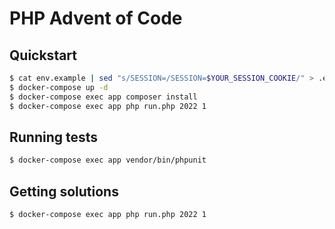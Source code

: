 # PHP Advent of Code

## Quickstart

```bash
$ cat env.example | sed "s/SESSION=/SESSION=$YOUR_SESSION_COOKIE/" > .env
$ docker-compose up -d
$ docker-compose exec app composer install
$ docker-compose exec app php run.php 2022 1
```

## Running tests

```bash
$ docker-compose exec app vendor/bin/phpunit
```

## Getting solutions

```bash
$ docker-compose exec app php run.php 2022 1
```
